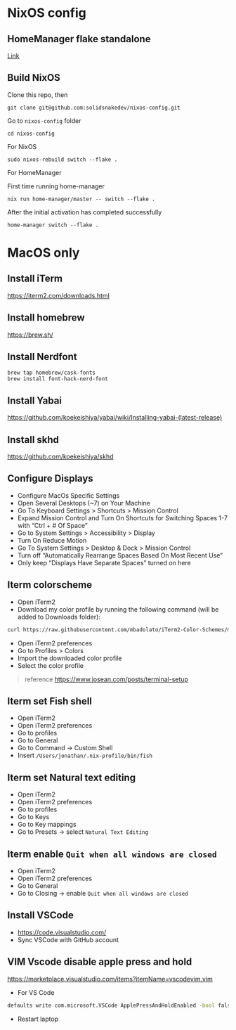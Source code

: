 # NixOS config

## HomeManager flake standalone
[Link](https://nix-community.github.io/home-manager/index.html#sec-flakes-standalone)

## Build NixOS

Clone this repo, then

```
git clone git@github.com:solidsnakedev/nixos-config.git
```

Go to `nixos-config` folder
```
cd nixos-config
```

For NixOS
```
sudo nixos-rebuild switch --flake .
```

For HomeManager

First time running home-manager
```
nix run home-manager/master -- switch --flake .

```

After the initial activation has completed successfully
```
home-manager switch --flake .
```


# MacOS only

## Install iTerm
https://iterm2.com/downloads.html
## Install homebrew
https://brew.sh/
## Install Nerdfont
```
brew tap homebrew/cask-fonts
brew install font-hack-nerd-font
```
## Install Yabai
https://github.com/koekeishiya/yabai/wiki/Installing-yabai-(latest-release)
## Install skhd
https://github.com/koekeishiya/skhd

## Configure Displays
- Configure MacOs Specific Settings
- Open Several Desktops (~7) on Your Machine
- Go To Keyboard Settings > Shortcuts > Mission Control
- Expand Mission Control and Turn On Shortcuts for Switching Spaces 1-7 with “Ctrl + # Of Space”
- Go to System Settings > Accessibility > Display
- Turn On Reduce Motion
- Go To System Settings > Desktop & Dock > Mission Control
- Turn off “Automatically Rearrange Spaces Based On Most Recent Use”
- Only keep “Displays Have Separate Spaces” turned on here

## Iterm colorscheme
- Open iTerm2
- Download my color profile by running the following command (will be added to Downloads folder):
```bash
curl https://raw.githubusercontent.com/mbadolato/iTerm2-Color-Schemes/master/schemes/kanagawabones.itermcolors --output ~/Downloads/kanagawabones.itermcolors
```
- Open iTerm2 preferences
- Go to Profiles > Colors
- Import the downloaded color profile
- Select the color profile

> reference https://www.josean.com/posts/terminal-setup


## Iterm set Fish shell
- Open iTerm2
- Open iTerm2 preferences
- Go to profiles
- Go to General
- Go to Command -> Custom Shell
- Insert `/Users/jonathan/.nix-profile/bin/fish`

## Iterm set Natural text editing
- Open iTerm2
- Open iTerm2 preferences
- Go to profiles
- Go to Keys
- Go to Key mappings
- Go to Presets -> select `Natural Text Editing`

## Iterm enable `Quit when all windows are closed`
- Open iTerm2
- Open iTerm2 preferences
- Go to General
- Go to Closing -> enable `Quit when all windows are closed`

## Install VSCode
- https://code.visualstudio.com/
- Sync VSCode with GitHub account


## VIM Vscode disable apple press and hold
https://marketplace.visualstudio.com/items?itemName=vscodevim.vim

- For VS Code
```bash
defaults write com.microsoft.VSCode ApplePressAndHoldEnabled -bool false 
```
- Restart laptop